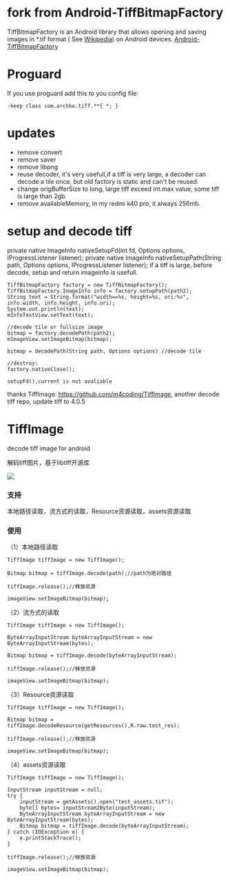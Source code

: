 # fork from Android-TiffBitmapFactory

TiffBitmapFactory is an Android library that allows opening and saving images in *.tif format (
See [Wikipedia](https://en.wikipedia.org/wiki/Tagged_Image_File_Format)) on Android devices.
[Android-TiffBitmapFactory](https://github.com/Beyka/Android-TiffBitmapFactory)

# Proguard

If you use proguard add this to you config file:

```Gradle
-keep class com.archko.tiff.**{ *; }
```

# updates

- remove convert
- remove saver
- remove libpng
- reuse decoder, it's very usefull,if a tiff is very large, a decoder can decode a tile once, but
  old factory is static and can't be reused.
- change origBufferSize to long, large tiff exceed int.max value, some tiff is large than 2gb.
- remove availableMemory, in my redmi k40 pro, it always 256mb.

# setup and decode tiff

private native ImageInfo nativeSetupFd(int fd, Options options, IProgressListener listener);
private native ImageInfo nativeSetupPath(String path, Options options, IProgressListener
listener);
if a tiff is large, before decode, setup and return imageinfo is usefull.

``` 
TiffBitmapFactory factory = new TiffBitmapFactory();
TiffBitmapFactory.ImageInfo info = factory.setupPath(path2);
String text = String.format("width==%s, height=%s, ori:%s", info.width, info.height, info.ori);
System.out.println(text);
mInfoTextView.setText(text);

//decode tile or fullsize image
bitmap = factory.decodePath(path2);
mImageView.setImageBitmap(bitmap);

bitmap = decodePath(String path, Options options) //decode tile

//destroy:
factory.nativeClose();

setupFd(),current is not avaliable
```

thanks TiffImage: https://github.com/m4coding/TiffImage, another decode tiff repo, update tiff to
4.0.5

# TiffImage

decode tiff image for android

解码tiff图片，基于libtiff开源库

![](http://i.imgur.com/0mCC9jF.jpg)

### 支持 ###

本地路径读取，流方式的读取，Resource资源读取，assets资源读取

### 使用 ###

（1）本地路径读取

	TiffImage tiffImage = new TiffImage();

    Bitmap bitmap = tiffImage.decode(path);//path为绝对路径

	tiffImage.release();//释放资源

	imageView.setImageBitmap(bitmap);

（2）流方式的读取

	TiffImage tiffImage = new TiffImage();

	ByteArrayInputStream byteArrayInputStream = new ByteArrayInputStream(bytes);

    Bitmap bitmap = tiffImage.decode(byteArrayInputStream);

	tiffImage.release();//释放资源

	imageView.setImageBitmap(bitmap);

（3）Resource资源读取

	TiffImage tiffImage = new TiffImage();

    Bitmap bitmap = tiffImage.decodeResource(getResources(),R.raw.test_res);

	tiffImage.release();//释放资源

	imageView.setImageBitmap(bitmap);

（4）assets资源读取

	TiffImage tiffImage = new TiffImage();

    InputStream inputStream = null;
    try {
        inputStream = getAssets().open("test_assets.tif");
        byte[] bytes= inputStream2Byte(inputStream);
        ByteArrayInputStream byteArrayInputStream = new ByteArrayInputStream(bytes);
        Bitmap bitmap = tiffImage.decode(byteArrayInputStream);
    } catch (IOException e) {
        e.printStackTrace();
    }

	tiffImage.release();//释放资源

	imageView.setImageBitmap(bitmap);